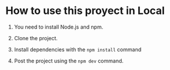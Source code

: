 # How to use this proyect in Local

1. You need to install Node.js and npm.

2. Clone the project.

3. Install dependencies with the `npm install` command

4. Post the project using the `npm dev` command.
